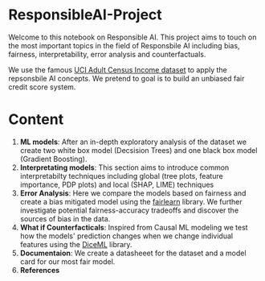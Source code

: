 # ResponsibleAI-Project

Welcome to this notebook on Responsible AI. This project aims to touch on the most important topics in the field of Responsbile AI including bias, fairness, interpretability, error analysis and counterfactuals. 

We use the famous [UCI Adult Census Income dataset](https://archive.ics.uci.edu/ml/datasets/adult) to apply the repsonsbile AI concepts. We pretend to goal is to build an unbiased fair credit score system.

# Content

1. **ML models**: After an in-depth exploratory analysis of the dataset we create two white box model (Decsision Trees) and one black box model (Gradient Boosting).
2. **Interpretating models**: This section aims to introduce common interpretabilty techniques including global (tree plots, feature importance, PDP plots) and local (SHAP, LIME) techniques
3. **Error Analysis**: Here we compare the models based on fairness and create a bias mitigated model using the [fairlearn](https://github.com/fairlearn/fairlearn) library. We further investigate potential fairness-accuracy tradeoffs and discover the sources of bias in the data. 
4. **What if Counterfacticals**: Inspired from Causal ML modeling we test how the models' prediction changes when we change individual features using the [DiceML](https://interpret.ml/DiCE/dice_ml.html) library.
5. **Documentaion**: We create a datasheeet for the dataset and a model card for our most fair model.
6. **References**

